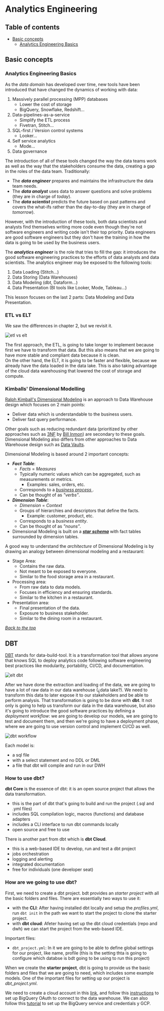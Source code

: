 # Analytics Engineering

## Table of contents
- [Basic concepts](#basic_-concepts) 
    - [Analytics Engineering Basics](#analytics-engineering-basics)

## Basic concepts
### Analytics Engineering Basics

As the _data domain_ has developed over time, new tools have been introduced that have changed the dynamics of working with data:

1. Massively parallel processing (MPP) databases
    * Lower the cost of storage 
    * BigQuery, Snowflake, Redshift...
1. Data-pipelines-as-a-service
    * Simplify the ETL process
    * Fivetran, Stitch...
1. SQL-first / Version control systems
    * Looker...
1. Self service analytics
    * Mode...
1. Data governance

The introduction of all of these tools changed the way the data teams work as well as the way that the stakeholders consume the data, creating a gap in the roles of the data team. Traditionally:

* The ***data engineer*** prepares and maintains the infrastructure the data team needs.
* The ***data analyst*** uses data to answer questions and solve problems (they are in charge of _today_).
* The ***data scientist*** predicts the future based on past patterns and covers the what-ifs rather than the day-to-day (they are in charge of _tomorrow_).

However, with the introduction of these tools, both data scientists and analysts find themselves writing more code even though they're not software engineers and writing code isn't their top priority.  Data engineers are good software engineers but they don't have the training in how the data is going to be used  by the business users.

The ***analytics engineer*** is the role that tries to fill the gap: it introduces the good software engineering practices to the efforts of data analysts and data scientists. The analytics engineer may be exposed to the following tools:
1. Data Loading (Stitch...)
1. Data Storing (Data Warehouses)
1. Data Modeling (dbt, Dataform...)
1. Data Presentation (BI tools like Looker, Mode, Tableau...)

This lesson focuses on the last 2 parts: Data Modeling and Data Presentation.

### ETL vs ELT

We saw the differences in chapter 2, but we revisit it.

![etl vs elt](../images/04_01_etlvselt.png)

The first approach, the ETL, is going to take longer to implement because first we have to transform that data. But this also means that we are going to have more stable and compliant data because it is clean.  
On the other hand, the ELT, it is going to be faster and flexible, because we already have the data loaded in the data lake. This is also taking advantage of the cloud data warehousing that lowered the cost of storage and compute.

### Kimballs' Dimensional Modelling

[Ralph Kimball's Dimensional Modeling](https://www.wikiwand.com/en/Dimensional_modeling#:~:text=Dimensional%20modeling%20(DM)%20is%20part,use%20in%20data%20warehouse%20design.) is an approach to Data Warehouse design which focuses on 2 main points:
* Deliver data which is understandable to the business users.
* Deliver fast query performance.

Other goals such as reducing redundant data (prioritized by other approaches such as [3NF](https://www.wikiwand.com/en/Third_normal_form#:~:text=Third%20normal%20form%20(3NF)%20is,integrity%2C%20and%20simplify%20data%20management.) by [Bill Inmon](https://www.wikiwand.com/en/Bill_Inmon)) are secondary to these goals. Dimensional Modeling also differs from other approaches to Data Warehouse design such as [Data Vaults](https://www.wikiwand.com/en/Data_vault_modeling).

Dimensional Modeling is based around 2 important concepts:
* ***Fact Table***:
    * _Facts_ = _Measures_
    * Typically numeric values which can be aggregated, such as measurements or metrics.
        * Examples: sales, orders, etc.
    * Corresponds to a [_business process_ ](https://www.wikiwand.com/en/Business_process).
    * Can be thought of as _"verbs"_.
* ***Dimension Table***:
    * _Dimension_ = _Context_
    * Groups of hierarchies and descriptors that define the facts.
        * Example: customer, product, etc.
    * Corresponds to a _business entity_.
    * Can be thought of as _"nouns"_.
* Dimensional Modeling is built on a [***star schema***](https://www.wikiwand.com/en/Star_schema) with fact tables surrounded by dimension tables.

A good way to understand the _architecture_ of Dimensional Modeling is by drawing an analogy between dimensional modeling and a restaurant:
* Stage Area:
    * Contains the raw data.
    * Not meant to be exposed to everyone.
    * Similar to the food storage area in a restaurant.
* Processing area:
    * From raw data to data models.
    * Focuses in efficiency and ensuring standards.
    * Similar to the kitchen in a restaurant.
* Presentation area:
    * Final presentation of the data.
    * Exposure to business stakeholder.
    * Similar to the dining room in a restaurant.

_[Back to the top](#)_


## DBT

[DBT](https://www.getdbt.com/) stands for data-build-tool. It is a transformation tool that allows anyone that knows SQL to deploy analytics code following software engineering best practices like modularity, portability, CI/CD, and documentation.

![elt dbt](../images/04_02_elt_dbt.png)

After we have done the extraction and loading of the data, we are going to have a lot of raw data in our data warehouse (¿data lake?). We need to transform this data to later expose it to our stakeholders and be able to perform analysis. That transformation is going to be done with **dbt**. It not only is going to help us transform our data in the data warehouse, but also it's going to introduce the good software practices by defining a *deployment workflow*: we are going to develop our models, we are going to test and document them, and then we're going to have a deployment phase, where we are going to use version control and implement CI/CD as well.

![dbt workflow](../images/04_03_dbt_workflow.png)

Each model is:
- a sql file
- with a select statement and no DDL or DML
- a file that dbt will compile and run in our DWH

### How to use dbt?

**dbt Core** is the essence of dbt: it is an open source project that allows the data transformation. 
- this is the part of dbt that's going to build and run the project (.sql and .yml files)
- includes SQL compilation logic, macros (functions) and database adapters
- includes a CLI interface to run dbt commands locally
- open source and free to use

There is another part from dbt which is **dbt Cloud**. 
- this is a web-based IDE to develop, run and test a dbt project
- jobs orchestration
- logging and alerting
- integrated documentation
- free for individuals (one developer seat)

### How are we going to use dbt?

First, we need to create a dbt project. bdt provides an *starter project* with all the basic folders and files. There are essentially two ways to use it:
* with the **CLI**: After having installed dbt locally and setup the *profiles.yml*, run `dbt init` in the path we want to start the project to clone the starter project.
* with **dbt cloud**: Afeter having set up the dbt cloud credentials (repo and dwh) we can start the project from the web-based IDE.

Important files:
- `dbt_project.yml`: In it we are going to be able to define global settings for our project, like name, profile (this is the setting thta is going to configure which databse is bdt going to be using to run this project)

When we create the **starter project**, dbt is going to provide us the basic folders and files that we are going to need, which includes some example models. One of the important files for setting up our project is *dbt_project.yml*.

We need to create a cloud account in this [link](https://www.getdbt.com/signup/), and follow this [instructions](https://docs.getdbt.com/docs/cloud/manage-access/set-up-bigquery-oauth) to set up BigQuery OAuth to connect to the data warehouse. We can also follow this [tutorial](https://github.com/DataTalksClub/data-engineering-zoomcamp/blob/main/week_4_analytics_engineering/dbt_cloud_setup.md) to set up the BigQuery service and credentials y GCP.